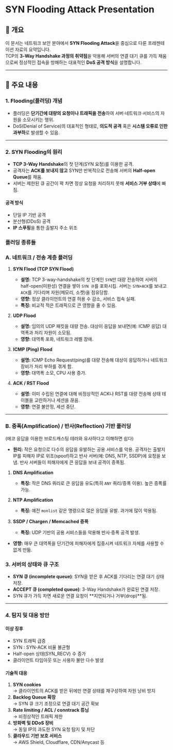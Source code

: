 # SYN Flooding Attack Presentation

## 📘 개요
이 문서는 네트워크 보안 분야에서 **SYN Flooding Attack**을 중심으로 다룬 프레젠테이션 자료의 요약입니다.  
TCP의 **3-Way Handshake 과정의 취약점**을 악용해 서버의 연결 대기 큐를 가득 채움으로써 정상적인 접속을 방해하는 대표적인 **DoS 공격 방식**을 설명합니다.

---

## 📖 주요 내용

### 1. Flooding(플러딩) 개념
- 플러딩은 **단기간에 대량의 요청이나 트래픽을 전송**하여 서버·네트워크·서비스의 자원을 소모시키는 행위.
- DoS(Denial of Service)의 대표적인 형태로, **의도적 공격** 혹은 **시스템 오류로 인한 과부하**로 발생할 수 있음.

---

### 2. SYN Flooding의 원리
- **TCP 3-Way Handshake**의 첫 단계(SYN 요청)를 이용한 공격.
- 공격자는 **ACK를 보내지 않고** SYN만 반복적으로 전송해 서버의 **Half-open Queue**를 채움.
- 서버는 제한된 큐 공간이 꽉 차면 정상 요청을 처리하지 못해 **서비스 거부 상태**에 빠짐.

#### 공격 방식
- 단일 IP 기반 공격
- 분산형(DDoS) 공격
- **IP 스푸핑**을 통한 출발지 주소 위조

### 플러딩 종류들
### A. 네트워크 / 전송 계층 플러딩

1. **SYN Flood (TCP SYN Flood)**  
   - **설명:** TCP 3-way-handshake의 첫 단계인 `SYN`만 대량 전송하여 서버의 half-open(미완성) 연결을 쌓아 `SYN 큐`를 포화시킴. 서버는 `SYN+ACK`를 보내고 `ACK`를 기다리며 자원(메모리, 소켓)을 점유당함.  
   - **영향:** 정상 클라이언트의 연결 허용 수 감소, 서비스 접속 실패.  
   - **특징:** 비교적 적은 트래픽으로 큰 영향을 줄 수 있음.

2. **UDP Flood**  
   - **설명:** 임의의 UDP 패킷을 대량 전송. 대상이 응답을 보내면(예: ICMP 응답) 대역폭과 처리 자원이 소모됨.  
   - **영향:** 대역폭 포화, 네트워크 레벨 장애.

3. **ICMP (Ping) Flood**  
   - **설명:** ICMP Echo Request(ping)를 대량 전송해 대상이 응답하거나 네트워크 장비가 처리 부하를 겪게 함.  
   - **영향:** 대역폭 소모, CPU 사용 증가.

4. **ACK / RST Flood**  
   - **설명:** 이미 수립된 연결에 대해 비정상적인 ACK나 RST를 대량 전송해 상태 테이블을 교란하거나 세션을 끊음.  
   - **영향:** 연결 불안정, 세션 중단.
---

### B. 증폭(Amplification) / 반사(Reflection) 기반 플러딩
 (에코 응답을 이용한 브로드캐스팅 테러와 유사하다고 이해하면 쉽다)
- **원리:** 작은 요청으로 다수의 응답을 유발하는 공용 서비스를 악용. 공격자는 출발지 IP를 피해자 IP로 위조(spoof)하고 반사 서버(예: DNS, NTP, SSDP)에 요청을 보냄. 반사 서버들이 피해자에게 큰 응답을 보내 공격이 증폭됨.

1. **DNS Amplification**  
   - **특징:** 작은 DNS 쿼리로 큰 응답을 유도(특히 `ANY` 쿼리/증폭 이용). 높은 증폭률 가능.

2. **NTP Amplification**  
   - **특징:** 예전 `monlist` 같은 명령으로 많은 응답을 유발. 과거에 많이 악용됨.

3. **SSDP / Chargen / Memcached 증폭**  
   - **특징:** UDP 기반의 공용 서비스들을 악용해 반사·증폭 공격 발생.

- **영향:** 매우 큰 대역폭을 단기간에 피해자에게 집중시켜 네트워크 자체를 사용할 수 없게 만듦.




### 3. 서버의 상태와 큐 구조
- **SYN 큐 (incomplete queue)**: SYN을 받은 후 ACK를 기다리는 연결 대기 상태 저장.
- **ACCEPT 큐 (completed queue)**: 3-Way Handshake가 완료된 연결 저장.
- SYN 큐가 가득 차면 새로운 연결 요청이 **지연되거나 거부(drop)**됨.

---

### 4. 탐지 및 대응 방안

#### 이상 징후
- SYN 트래픽 급증
- SYN : SYN-ACK 비율 불균형
- Half-open 상태(SYN_RECV) 수 증가
- 클라이언트 타임아웃 또는 사용자 불만 다수 발생

#### 기술적 대응
1. **SYN cookies**  
   → 클라이언트의 ACK를 받은 뒤에만 연결 상태를 재구성하여 자원 낭비 방지  
2. **Backlog Queue 확장**  
   → SYN 큐 크기 조정으로 연결 대기 공간 확보  
3. **Rate limiting / ACL / conntrack 튜닝**  
   → 비정상적인 트래픽 제한  
4. **방화벽 및 DDoS 장비**  
   → 동일 IP의 과도한 SYN 요청 탐지 및 차단  
5. **클라우드 기반 보호 서비스**  
   → AWS Shield, Cloudflare, CDN/Anycast 등  









